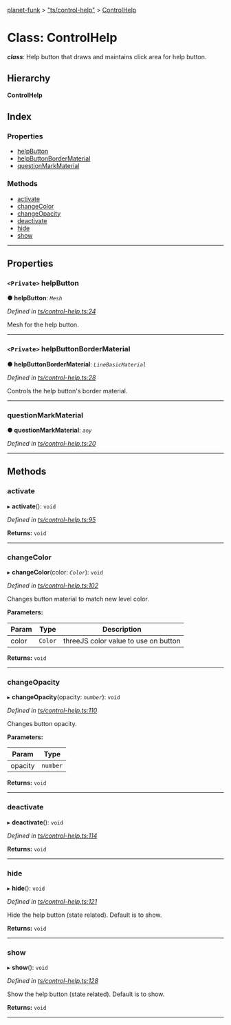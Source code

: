 [planet-funk](../README.md) > ["ts/control-help"](../modules/_ts_control_help_.md) > [ControlHelp](../classes/_ts_control_help_.controlhelp.md)

# Class: ControlHelp

*__class__*: Help button that draws and maintains click area for help button.

## Hierarchy

**ControlHelp**

## Index

### Properties

* [helpButton](_ts_control_help_.controlhelp.md#helpbutton)
* [helpButtonBorderMaterial](_ts_control_help_.controlhelp.md#helpbuttonbordermaterial)
* [questionMarkMaterial](_ts_control_help_.controlhelp.md#questionmarkmaterial)

### Methods

* [activate](_ts_control_help_.controlhelp.md#activate)
* [changeColor](_ts_control_help_.controlhelp.md#changecolor)
* [changeOpacity](_ts_control_help_.controlhelp.md#changeopacity)
* [deactivate](_ts_control_help_.controlhelp.md#deactivate)
* [hide](_ts_control_help_.controlhelp.md#hide)
* [show](_ts_control_help_.controlhelp.md#show)

---

## Properties

<a id="helpbutton"></a>

### `<Private>` helpButton

**● helpButton**: *`Mesh`*

*Defined in [ts/control-help.ts:24](https://github.com/WilliamRADFunk/planet-funk/blob/2cfc051/src/ts/control-help.ts#L24)*

Mesh for the help button.

___
<a id="helpbuttonbordermaterial"></a>

### `<Private>` helpButtonBorderMaterial

**● helpButtonBorderMaterial**: *`LineBasicMaterial`*

*Defined in [ts/control-help.ts:28](https://github.com/WilliamRADFunk/planet-funk/blob/2cfc051/src/ts/control-help.ts#L28)*

Controls the help button's border material.

___
<a id="questionmarkmaterial"></a>

###  questionMarkMaterial

**● questionMarkMaterial**: *`any`*

*Defined in [ts/control-help.ts:20](https://github.com/WilliamRADFunk/planet-funk/blob/2cfc051/src/ts/control-help.ts#L20)*

___

## Methods

<a id="activate"></a>

###  activate

▸ **activate**(): `void`

*Defined in [ts/control-help.ts:95](https://github.com/WilliamRADFunk/planet-funk/blob/2cfc051/src/ts/control-help.ts#L95)*

**Returns:** `void`

___
<a id="changecolor"></a>

###  changeColor

▸ **changeColor**(color: *`Color`*): `void`

*Defined in [ts/control-help.ts:102](https://github.com/WilliamRADFunk/planet-funk/blob/2cfc051/src/ts/control-help.ts#L102)*

Changes button material to match new level color.

**Parameters:**

| Param | Type | Description |
| ------ | ------ | ------ |
| color | `Color` |  threeJS color value to use on button |

**Returns:** `void`

___
<a id="changeopacity"></a>

###  changeOpacity

▸ **changeOpacity**(opacity: *`number`*): `void`

*Defined in [ts/control-help.ts:110](https://github.com/WilliamRADFunk/planet-funk/blob/2cfc051/src/ts/control-help.ts#L110)*

Changes button opacity.

**Parameters:**

| Param | Type |
| ------ | ------ |
| opacity | `number` |

**Returns:** `void`

___
<a id="deactivate"></a>

###  deactivate

▸ **deactivate**(): `void`

*Defined in [ts/control-help.ts:114](https://github.com/WilliamRADFunk/planet-funk/blob/2cfc051/src/ts/control-help.ts#L114)*

**Returns:** `void`

___
<a id="hide"></a>

###  hide

▸ **hide**(): `void`

*Defined in [ts/control-help.ts:121](https://github.com/WilliamRADFunk/planet-funk/blob/2cfc051/src/ts/control-help.ts#L121)*

Hide the help button (state related). Default is to show.

**Returns:** `void`

___
<a id="show"></a>

###  show

▸ **show**(): `void`

*Defined in [ts/control-help.ts:128](https://github.com/WilliamRADFunk/planet-funk/blob/2cfc051/src/ts/control-help.ts#L128)*

Show the help button (state related). Default is to show.

**Returns:** `void`

___

